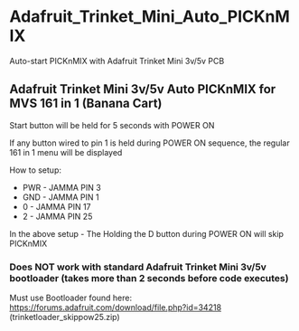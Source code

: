 # Adafruit_Trinket_Mini_Auto_PICKnMIX
Auto-start PICKnMIX with Adafruit Trinket Mini 3v/5v PCB
## Adafruit Trinket Mini 3v/5v Auto PICKnMIX for MVS 161 in 1 (Banana Cart)

Start button will be held for 5 seconds with POWER ON

If any button wired to pin 1 is held during POWER ON sequence, the regular 161 in 1 menu will be displayed

How to setup:
  - PWR - JAMMA PIN 3
  - GND - JAMMA PIN 1
  - 0   - JAMMA PIN 17
  - 2   - JAMMA PIN 25

In the above setup - The Holding the D button during POWER ON will skip PICKnMIX

### Does NOT work with standard Adafruit Trinket Mini 3v/5v bootloader (takes more than 2 seconds before code executes)
Must use Bootloader found here: https://forums.adafruit.com/download/file.php?id=34218 (trinketloader_skippow25.zip) 
